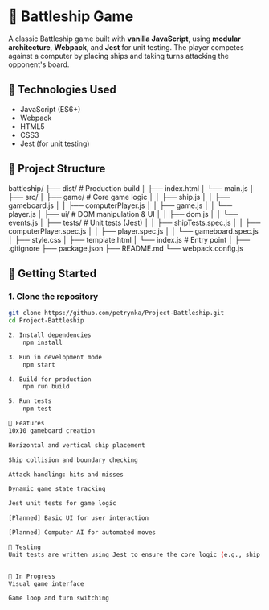 # 🚢 Battleship Game

A classic Battleship game built with **vanilla JavaScript**, using **modular architecture**, **Webpack**, and **Jest** for unit testing. The player competes against a computer by placing ships and taking turns attacking the opponent's board.

## 🔧 Technologies Used

- JavaScript (ES6+)
- Webpack
- HTML5
- CSS3
- Jest (for unit testing)

## 📁 Project Structure
battleship/ 
├── dist/ # Production build 
│   ├── index.html 
│   └── main.js
│ 
├── src/ 
│   ├── game/ # Core game logic 
│   │ ├── ship.js 
│   │ ├── gameboard.js
│   │ ├── computerPlayer.js
│   │ ├── game.js
│   │ └── player.js 
│   ├── ui/ # DOM manipulation & UI 
│   │ ├── dom.js 
│   │ └── events.js 
│   ├── tests/ # Unit tests (Jest) 
│   │   ├── shipTests.spec.js 
│   │   ├── computerPlayer.spec.js 
│   │   ├── player.spec.js 
│   │   └── gameboard.spec.js 
│   ├── style.css
│   ├── template.html 
│   └── index.js # Entry point 
│ 
├── .gitignore 
├── package.json 
├── README.md 
└── webpack.config.js

## 🚀 Getting Started

### 1. Clone the repository

```bash
git clone https://github.com/petrynka/Project-Battleship.git
cd Project-Battleship

2. Install dependencies
    npm install

3. Run in development mode
    npm start

4. Build for production
    npm run build

5. Run tests
    npm test

🎯 Features
10x10 gameboard creation

Horizontal and vertical ship placement

Ship collision and boundary checking

Attack handling: hits and misses

Dynamic game state tracking

Jest unit tests for game logic

[Planned] Basic UI for user interaction

[Planned] Computer AI for automated moves

🧪 Testing
Unit tests are written using Jest to ensure the core logic (e.g., ship placement, attack mechanics) works as expected. Test files are located in the __tests__/ folder.


📌 In Progress
Visual game interface

Game loop and turn switching

